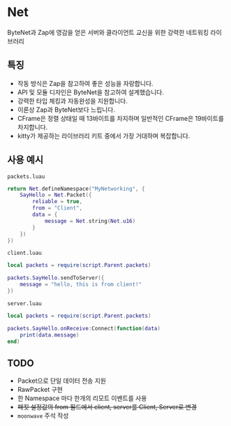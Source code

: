 # Net
ByteNet과 Zap에 영감을 얻은 서버와 클라이언트 교신을 위한 강력한 네트워킹 라이브러리

## 특징
- 작동 방식은 Zap을 참고하여 좋은 성능을 자랑합니다.
- API 및 모듈 디자인은 ByteNet을 참고하여 설계했습니다.
- 강력한 타입 체킹과 자동완성을 지원합니다.
- 이론상 Zap과 ByteNet보다 느립니다.
- CFrame은 정렬 상태일 때 13바이트를 차지하며 일반적인 CFrame은 19바이트를 차지합니다.
- kitty가 제공하는 라이브러리 키트 중에서 가장 거대하며 복잡합니다.

## 사용 예시
`packets.luau`
```lua
return Net.defineNamespace("MyNetworking", {
	SayHello = Net.Packet({
		reliable = true,
		from = "Client",
		data = {
			message = Net.string(Net.u16)
		}
	})
})
```
`client.luau`
```lua
local packets = require(script.Parent.packets)

packets.SayHello.sendToServer({
	message = "hello, this is from client!"
})
```
`server.luau`
```lua
local packets = require(script.Parent.packets)

packets.SayHello.onReceive:Connect(function(data)
	print(data.message)
end)
```

## TODO
- Packet으로 단일 데이터 전송 지원
- RawPacket 구현
- 한 Namespace 마다 한개의 리모트 이벤트를 사용
- ~~패킷 설정값의 from 필드에서 client, server를 Client, Server로 변경~~
- `moonwave` 주석 작성
